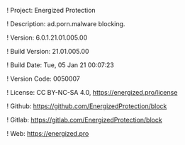 ! Project: Energized Protection

! Description: ad.porn.malware blocking.

! Version: 6.0.1.21.01.005.00

! Build Version: 21.01.005.00

! Build Date: Tue, 05 Jan 21 00:07:23

! Version Code: 0050007

! License: CC BY-NC-SA 4.0, https://energized.pro/license

! Github: https://github.com/EnergizedProtection/block

! Gitlab: https://gitlab.com/EnergizedProtection/block


! Web: https://energized.pro
